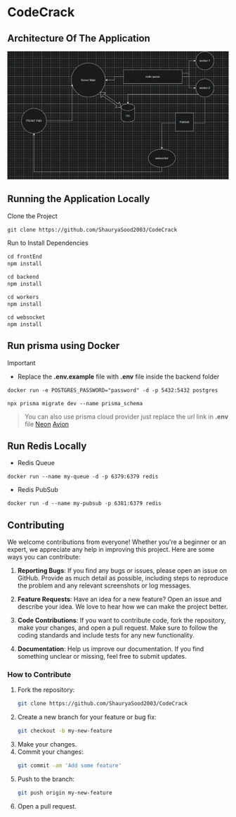 # CodeCrack

## Architecture Of The Application

![Example Image](images/Architecture.png)

## Running the Application Locally

Clone the Project
```
git clone https://github.com/ShauryaSood2003/CodeCrack
```
Run to Install Dependencies
```
cd frontEnd
npm install
```
```
cd backend
npm install
```
```
cd workers
npm install
```
```
cd websocket
npm install
```

## Run prisma using Docker 
Important
- Replace the **.env.example** file with **.env** file inside the backend folder
```
docker run -e POSTGRES_PASSWORD="password" -d -p 5432:5432 postgres
```
```
npx prisma migrate dev --name prisma_schema
```
> You can also use prisma cloud provider just replace the url link in **.env** file 
> [Neon](https://neon.tech/) 
> [Avion](https://www.avion.io/)

## Run Redis Locally
- Redis Queue
```
docker run --name my-queue -d -p 6379:6379 redis
```
- Redis PubSub
```
docker run -d --name my-pubsub -p 6381:6379 redis
```

## Contributing

We welcome contributions from everyone! Whether you're a beginner or an expert, we appreciate any help in improving this project. Here are some ways you can contribute:

1. **Reporting Bugs**: If you find any bugs or issues, please open an issue on GitHub. Provide as much detail as possible, including steps to reproduce the problem and any relevant screenshots or log messages.

2. **Feature Requests**: Have an idea for a new feature? Open an issue and describe your idea. We love to hear how we can make the project better.

3. **Code Contributions**: If you want to contribute code, fork the repository, make your changes, and open a pull request. Make sure to follow the coding standards and include tests for any new functionality.

4. **Documentation**: Help us improve our documentation. If you find something unclear or missing, feel free to submit updates.


### How to Contribute

1. Fork the repository:
    ```bash
    git clone https://github.com/ShauryaSood2003/CodeCrack
    ```
3. Create a new branch for your feature or bug fix:
    ```bash
    git checkout -b my-new-feature
    ```
4. Make your changes.
5. Commit your changes:
    ```bash
    git commit -am 'Add some feature'
    ```
6. Push to the branch:
    ```bash
    git push origin my-new-feature
    ```
7. Open a pull request.

